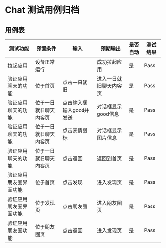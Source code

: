 # Chat 测试用例归档

## 用例表

| 测试功能         | 预置条件        | 输入              |预期输出| 是否自动 |测试结果|
|--------------|-------------|-----------------|--------------------------------|------|--------------------------------|
| 拉起应用         | 	设备正常运行     | 		              |成功拉起应用| 是    |Pass|
| 验证应用聊天的功能    | 	位于首页       | 	点击一日就旧         |	进入一日就旧聊天内容页| 是    |Pass|
| 验证应用聊天的功能    | 	位于一日就旧聊天内容页 | 	点击输入框输入good并发送 |	对话框显示good信息| 是    |Pass |
| 验证应用聊天的功能    | 	位于一日就旧聊天内容页 | 	点击表情图标         |	对话框显示图片信息| 是    |Pass |
| 验证应用聊天的功能    | 	位于一日就旧聊天内容页 | 	点击返回           |	返回到首页| 是    |Pass |
| 验证应用朋友圈界面功能  | 	位于首页       | 点击发现	           |进入发现页| 是    |Pass |
| 验证应用朋友圈界面功能  | 	位于发现页      | 	点击朋友圈          |	进入朋友圈页| 是    |Pass |
| 验证应用朋友圈功能    | 	位于朋友圈页	    | 点击返回            |	进入发现页| 是    |Pass |

